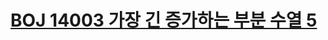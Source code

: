 # [BOJ 14003 가장 긴 증가하는 부분 수열 5](https://www.acmicpc.net/problem/14003)
<!--tags: binary search, lis in o(n log n)-->
